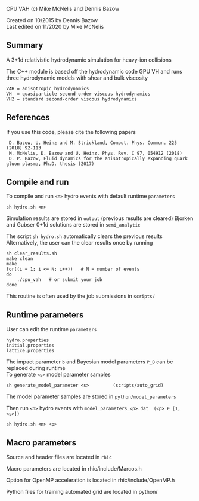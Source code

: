 CPU VAH (c) Mike McNelis and Dennis Bazow

Created on 10/2015 by Dennis Bazow\
Last edited on 11/2020 by Mike McNelis


## Summary
A 3+1d relativistic hydrodynamic simulation for heavy-ion collisions

The C++ module is based off the hydrodynamic code GPU VH and runs three hydrodynamic models with shear and bulk viscosity

    VAH = anisotropic hydrodynamics
    VH  = quasiparticle second-order viscous hydrodynamics
    VH2 = standard second-order viscous hydrodynamics


## References

If you use this code, please cite the following papers

     D. Bazow, U. Heinz and M. Strickland, Comput. Phys. Commun. 225 (2018) 92-113    
     M. McNelis, D. Bazow and U. Heinz, Phys. Rev. C 97, 054912 (2018)
     D. P. Bazow, Fluid dynamics for the anisotropically expanding quark gluon plasma, Ph.D. thesis (2017)


## Compile and run
To compile and run `<n>` hydro events with default runtime `parameters`

    sh hydro.sh <n>     

Simulation results are stored in `output` (previous results are cleared) 
Bjorken and Gubser 0+1d solutions are stored in `semi_analytic`

The script `sh hydro.sh` automatically clears the previous results\
Alternatively, the user can the clear results once by running

    sh clear_results.sh
    make clean
    make
    for((i = 1; i <= N; i++))   # N = number of events
    do
        ./cpu_vah   # or submit your job
    done
    
This routine is often used by the job submissions in `scripts/`


## Runtime parameters

User can edit the runtime `parameters`

    hydro.properties
    initial.properties
    lattice.properties

The impact parameter `b` and Bayesian model parameters `P_B` can be replaced during runtime\
To generate `<s>` model parameter samples

    sh generate_model_parameter <s>         (scripts/auto_grid)
    
The model parameter samples are stored in `python/model_parameters`

Then run `<n>` hydro events with `model_parameters_<p>.dat  (<p> ∈ [1, <s>])`

    sh hydro.sh <n> <p>    


## Macro parameters


Source and header files are located in `rhic`

Macro parameters are located in rhic/include/Marcos.h

Option for OpenMP acceleration is located in rhic/include/OpenMP.h

Python files for training automated grid are located in python/
